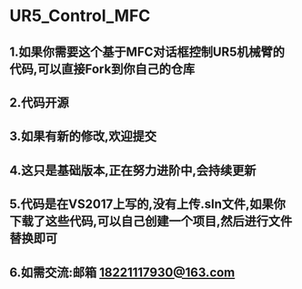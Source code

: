 # UR5_Control_MFC
## 1.如果你需要这个基于MFC对话框控制UR5机械臂的代码,可以直接Fork到你自己的仓库
## 2.代码开源
## 3.如果有新的修改,欢迎提交
## 4.这只是基础版本,正在努力进阶中,会持续更新
## 5.代码是在VS2017上写的,没有上传.sln文件,如果你下载了这些代码,可以自己创建一个项目,然后进行文件替换即可
## 6.如需交流:邮箱 18221117930@163.com
